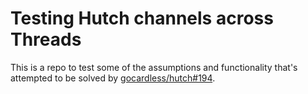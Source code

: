 # Testing Hutch channels across Threads

This is a repo to test some of the assumptions and functionality
that's attempted to be solved by
[gocardless/hutch#194](https://github.com/gocardless/hutch/pull/194).
